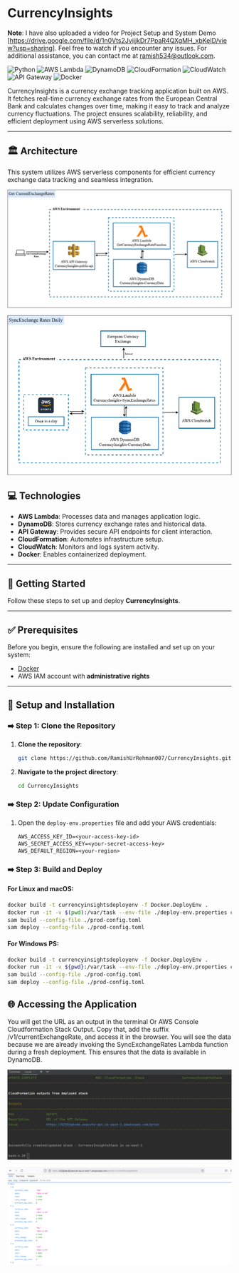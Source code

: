 # CurrencyInsights

**Note**: I have also uploaded a video for Project Setup and System Demo [https://drive.google.com/file/d/1n0Vts2JvijjkDr7PpaR4QXgMH_xbKeID/view?usp=sharing]. Feel free to watch if you encounter any issues. For additional assistance, you can contact me at ramish534@outlook.com.

![Python](https://img.shields.io/badge/Python-3776AB?style=for-the-badge&logo=python)
![AWS Lambda](https://img.shields.io/badge/AWS%20Lambda-FF9900?style=for-the-badge&logo=awslambda)
![DynamoDB](https://img.shields.io/badge/DynamoDB-4053D6?style=for-the-badge&logo=amazondynamodb)
![CloudFormation](https://img.shields.io/badge/CloudFormation-F05C79?style=for-the-badge&logo=amazonaws)
![CloudWatch](https://img.shields.io/badge/CloudWatch-FF4F8B?style=for-the-badge&logo=amazonaws)
![API Gateway](https://img.shields.io/badge/API%20Gateway-FF9900?style=for-the-badge&logo=amazonaws)
![Docker](https://img.shields.io/badge/Docker-2496ED?style=for-the-badge&logo=docker)

CurrencyInsights is a currency exchange tracking application built on AWS. It fetches real-time currency exchange rates from the European Central Bank and calculates changes over time, making it easy to track and analyze currency fluctuations. The project ensures scalability, reliability, and efficient deployment using AWS serverless solutions.

---

## 🏛 Architecture

This system utilizes AWS serverless components for efficient currency exchange data tracking and seamless integration.

![GetCurrentExchangeRatesEndpoint](images/current_exchange_rates.png)

![SyncExchangeRatesJob](images/sync_exchange_rates.png)

## 💻 Technologies

- **AWS Lambda**: Processes data and manages application logic.
- **DynamoDB**: Stores currency exchange rates and historical data.
- **API Gateway**: Provides secure API endpoints for client interaction.
- **CloudFormation**: Automates infrastructure setup.
- **CloudWatch**: Monitors and logs system activity.
- **Docker**: Enables containerized deployment.

---

## 🚀 Getting Started

Follow these steps to set up and deploy **CurrencyInsights**.

---

## ✅ Prerequisites

Before you begin, ensure the following are installed and set up on your system:

- [Docker](https://www.docker.com/products/docker-desktop)
- AWS IAM account with **administrative rights**

---

## 🔧 Setup and Installation

### ➡️ Step 1: Clone the Repository

1. **Clone the repository**:
   
    ```bash
    git clone https://github.com/RamishUrRehman007/CurrencyInsights.git
    ```

2. **Navigate to the project directory**:
   
    ```bash
    cd CurrencyInsights
    ```

### ➡️ Step 2: Update Configuration

1. Open the `deploy-env.properties` file and add your AWS credentials:
    ```properties
    AWS_ACCESS_KEY_ID=<your-access-key-id>
    AWS_SECRET_ACCESS_KEY=<your-secret-access-key>
    AWS_DEFAULT_REGION=<your-region>
    ```

### ➡️ Step 3: Build and Deploy

#### For Linux and macOS:

```bash
docker build -t currencyinsightsdeployenv -f Docker.DeployEnv .
docker run -it -v $(pwd):/var/task --env-file ./deploy-env.properties currencyinsightsdeployenv bash
sam build --config-file ./prod-config.toml
sam deploy --config-file ./prod-config.toml
```

#### For Windows PS:

```bash
docker build -t currencyinsightsdeployenv -f Docker.DeployEnv .
docker run -it -v ${pwd}:/var/task --env-file ./deploy-env.properties currencyinsightsdeployenv bash
sam build --config-file ./prod-config.toml
sam deploy --config-file ./prod-config.toml
```

## 🌐 Accessing the Application

You will get the URL as an output in the terminal Or AWS Console Cloudformation Stack Output. 
Copy that, add the suffix /v1/currentExchangeRate, and access it in the browser. You will see the data because we are already invoking the SyncExchangeRates Lambda function during a fresh deployment. This ensures that the data is available in DynamoDB.

![Deployed](images/deployed.png)

![Demo](images/demo.png)
